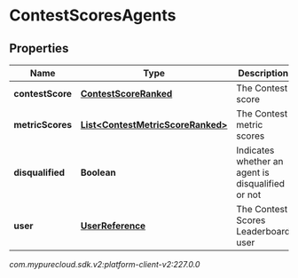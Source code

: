 # ContestScoresAgents


## Properties

| Name | Type | Description | Notes |
| ------------ | ------------- | ------------- | ------------- |
| **contestScore** | [**ContestScoreRanked**](ContestScoreRanked) | The Contest score |  [optional] |
| **metricScores** | [**List&lt;ContestMetricScoreRanked&gt;**](ContestMetricScoreRanked) | The Contest metric scores |  [optional] |
| **disqualified** | **Boolean** | Indicates whether an agent is disqualified or not |  [optional] |
| **user** | [**UserReference**](UserReference) | The Contest Scores Leaderboard user |  [optional] |




_com.mypurecloud.sdk.v2:platform-client-v2:227.0.0_
